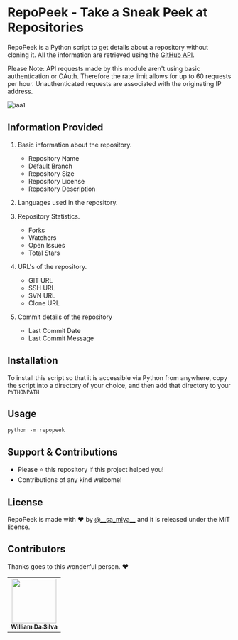 # RepoPeek - Take a Sneak Peek at Repositories

RepoPeek is a Python script to get details about a repository without cloning
it. All the information are retrieved using the
[GitHub API](http://developer.github.com/v3/repos/).

Please Note: API requests made by this module aren't using basic authentication or
OAuth. Therefore the rate limit allows for up to 60 requests per hour.
Unauthenticated requests are associated with the originating IP address.

![iaa1](https://user-images.githubusercontent.com/55880211/80460274-3bfcc900-8951-11ea-9814-66779d8f8f4f.gif)

## Information Provided

1. Basic information about the repository.
   - Repository Name
   - Default Branch
   - Repository Size
   - Repository License
   - Repository Description

2. Languages used in the repository.

3. Repository Statistics.
   - Forks
   - Watchers
   - Open Issues
   - Total Stars

4. URL's of the repository.
   - GIT URL
   - SSH URL
   - SVN URL
   - Clone URL
   
5. Commit details of the repository
   - Last Commit Date
   - Last Commit Message

## Installation

To install this script so that it is accessible via Python from anywhere, copy
the script into a directory of your choice, and then add that directory to your
`PYTHONPATH`

## Usage

```
python -m repopeek
```

## Support & Contributions

- Please ⭐️ this repository if this project helped you!
- Contributions of any kind welcome!

## License

RepoPeek is made with ♥ by [@_\_sa_miya__](https://twitter.com/__sa_miya__) and it is released under the MIT license.

## Contributors

Thanks goes to this wonderful person. :heart:

<table>
  <tr>
    <td align="center"><a href="https://github.com/WillDaSilva"><img src="https://avatars3.githubusercontent.com/u/11428666?s=400&u=b704bfcf6ce6f94f55fdf0b8a973389417b0243e&v=4" width="100px;" alt=""/><br /><sub><b>William Da Silva</b></sub></a></td>

</table>

